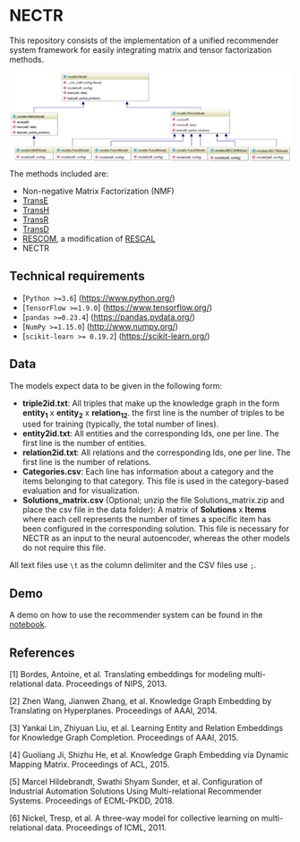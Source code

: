 # NECTR

This repository consists of the implementation of a unified recommender system framework for easily integrating matrix and tensor factorization methods.

<img align="center" src="models_class_diagram.png">

The methods included are:
- Non-negative Matrix Factorization (NMF)
- [TransE](#transe)
- [TransH](#transh)
- [TransR](#transr)
- [TransD](#transd)
- [RESCOM](#rescom), a modification of [RESCAL](#rescal)
- NECTR

## Technical requirements

* [`Python >=3.6`] (https://www.python.org/)
* [`TensorFlow >=1.9.0`] (https://www.tensorflow.org/)
* [`pandas >=0.23.4`] (https://pandas.pydata.org/)
* [`NumPy >=1.15.0`] (http://www.numpy.org/)
* [`scikit-learn >= 0.19.2`] (https://scikit-learn.org/)

## Data

The models expect data to be given in the following form:

* **triple2id.txt**: All triples that make up the knowledge graph in the form **entity<sub>1</sub>** x **entity<sub>2</sub>** x **relation<sub>12</sub>**. the first line is the number of triples to be used for training (typically, the total number of lines). 
* **entity2id.txt**: All entities and the corresponding Ids, one per line. The first line is the number of entities.
* **relation2id.txt**: All relations and the corresponding Ids, one per line. The first line is the number of relations.
* **Categories.csv**: Each line has information about a category and the items belonging to that category. This file is used in the category-based evaluation and for visualization.
* **Solutions_matrix.csv** (Optional; unzip the file Solutions_matrix.zip and place the csv file in the data folder): A matrix of **Solutions** x **Items** where each cell represents the number of times a specific item has been configured in the corresponding solution. This file is necessary for NECTR as an input to the neural autoencoder, whereas the other models do not require this file.

All text files use `\t` as the column delimiter and the CSV files use `;`.

## Demo

A demo on how to use the recommender system can be found in the [notebook](RecommenderSystem_Demo.ipynb).

## References

<a name="transe">[1] Bordes, Antoine, et al. Translating embeddings for modeling multi-relational data. Proceedings of NIPS, 2013.</a>

<a name="transh">[2]	Zhen Wang, Jianwen Zhang, et al. Knowledge Graph Embedding by Translating on Hyperplanes. Proceedings of AAAI, 2014.</a>

<a name="transr">[3] Yankai Lin, Zhiyuan Liu, et al. Learning Entity and Relation Embeddings for Knowledge Graph Completion. Proceedings of AAAI, 2015.</a>

<a name="transd">[4] Guoliang Ji, Shizhu He, et al. Knowledge Graph Embedding via Dynamic Mapping Matrix. Proceedings of ACL, 2015.</a>

<a name="rescom">[5] Marcel Hildebrandt, Swathi Shyam Sunder, et al. Configuration of Industrial Automation Solutions Using Multi-relational Recommender Systems. Proceedings of ECML-PKDD, 2018.</a>

<a name="rescal">[6] Nickel, Tresp, et al. A three-way model for collective learning on multi-relational data. Proceedings of ICML, 2011.</a>
